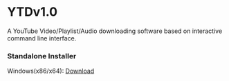 # YTDv1.0
A YouTube Video/Playlist/Audio downloading software based on interactive command line interface.

### Standalone Installer
Windows(x86/x64): [Download](https://www.mediafire.com/file/7np2n2149tj5ba5/ytd_setup.exe/file)
